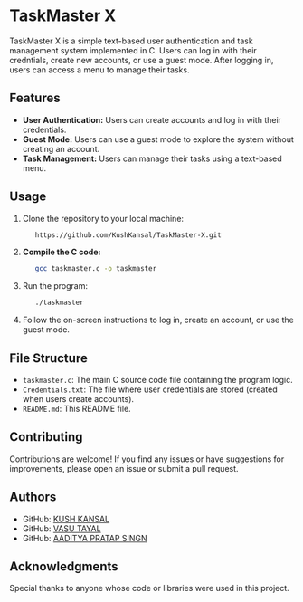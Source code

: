 
# TaskMaster X

TaskMaster X is a simple text-based user authentication and task management system implemented in C. Users can log in with their credntials, create new accounts, or use a guest mode. After logging in, users can access a menu to manage their tasks.


## **Features**

- **User Authentication:** Users can create accounts and log in with their credentials.
- **Guest Mode:** Users can use a guest mode to explore the system without creating an account.
- **Task Management:** Users can manage their tasks using a text-based menu.


## **Usage**

1. Clone the repository to your local machine:

   ```bash
      https://github.com/KushKansal/TaskMaster-X.git
   ```

2. **Compile the C code:**

   ```bash
      gcc taskmaster.c -o taskmaster
   ```

3. Run the program:

   ```bash
      ./taskmaster
   ```

4. Follow the on-screen instructions to log in, create an account, or use the guest mode.

## File Structure

- `taskmaster.c`: The main C source code file containing the program logic.
- `Credentials.txt`: The file where user credentials are stored (created when users create accounts).
- `README.md`: This README file.

## Contributing

Contributions are welcome! If you find any issues or have suggestions for improvements, please open an issue or submit a pull request.

## Authors

- GitHub: [KUSH KANSAL](https://github.com/KushKansal)
- GitHub: [VASU TAYAL](https://github.com/VasuTayal11)
- GitHub: [AADITYA PRATAP SINGN](https://github.com/aaditwocode)

## Acknowledgments
Special thanks to anyone whose code or libraries were used in this project.

